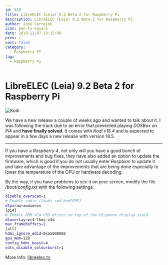 ```yaml
---
id: 918
title: LibreELEC (Leia) 9.2 Beta 2 for Raspberry Pi
description: LibreELEC (Leia) 9.2 Beta 2 for Raspberry Pi
author: Jose Cerrejon
icon: pen-to-square
date: 2019-11-07 13:15:00
prev: /
next: false
category:
  - Raspberry PI
tag:
  - Raspberry PI
---
```


# LibreELEC (Leia) 9.2 Beta 2 for Raspberry Pi

![Kodi](/images/2019/10/kodi_bios.jpg)

We have a new release a couple of weeks ago and wanted to talk about it. I was following the track due to an error that prevented playing *DOSBox* on Pi4 and **have finally solved**. It comes with *Kodi v18.4* and is expected to appear in a few days a new release with version 18.5.

- - -
If you have a *Raspberry 4*, not only will you have a good bunch of improvements and bug fixes, they have also added an option to update the firmware, which is good if you do not usually enter *Raspbian* to update it and take advantage of the improvements that are being done especially to lower the temperature of the CPU or hardware decoding.

By the way, if you have problems to see it on your screen, modify the file */boot/config.txt* with the following settings:

```bash
disable_overscan=1
# Enable audio (loads snd_bcm2835)
dtparam=audio=on
[pi4]
# Enable DRM VC4 V3D driver on top of the dispmanx display stack
dtoverlay=vc4-fkms-v3d
max_framebuffers=2
[all]
hdmi_ignore_edid=0xa5000080
gpu_mem=128
config_hdmi_boost=4
sdtv_disable_colourburst=1
```

More Info: [libreelec.tv](https://libreelec.tv)